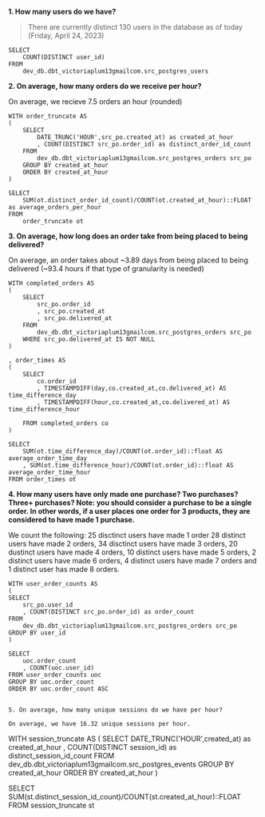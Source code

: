 **1. How many users do we have?**

> There are currently distinct 130 users in the database as of today (Friday, April 24, 2023)

```
SELECT
    COUNT(DISTINCT user_id)
FROM
    dev_db.dbt_victoriaplum13gmailcom.src_postgres_users
```

**2. On average, how many orders do we receive per hour?**

On average, we recieve 7.5 orders an hour (rounded)

```
WITH order_truncate AS
(
    SELECT
        DATE_TRUNC('HOUR',src_po.created_at) as created_at_hour
        , COUNT(DISTINCT src_po.order_id) as distinct_order_id_count
    FROM
        dev_db.dbt_victoriaplum13gmailcom.src_postgres_orders src_po
    GROUP BY created_at_hour
    ORDER BY created_at_hour
)

SELECT
    SUM(ot.distinct_order_id_count)/COUNT(ot.created_at_hour)::FLOAT as average_orders_per_hour
FROM
    order_truncate ot
```

**3. On average, how long does an order take from being placed to being delivered?**

On average, an order takes about ~3.89 days from being placed to being delivered (~93.4 hours if that type of granularity is needed)

```
WITH completed_orders AS
(
    SELECT
        src_po.order_id
        , src_po.created_at
        , src_po.delivered_at
    FROM
        dev_db.dbt_victoriaplum13gmailcom.src_postgres_orders src_po
    WHERE src_po.delivered_at IS NOT NULL
)

, order_times AS
(
    SELECT 
        co.order_id
        , TIMESTAMPDIFF(day,co.created_at,co.delivered_at) AS time_difference_day
        , TIMESTAMPDIFF(hour,co.created_at,co.delivered_at) AS time_difference_hour

    FROM completed_orders co
)

SELECT 
    SUM(ot.time_difference_day)/COUNT(ot.order_id)::float AS average_order_time_day
    , SUM(ot.time_difference_hour)/COUNT(ot.order_id)::float AS average_order_time_hour
FROM order_times ot
```

**4. How many users have only made one purchase? Two purchases? Three+ purchases? Note: you should consider a purchase to be a single order. In other words, if a user places one order for 3 products, they are considered to have made 1 purchase.**

We count the following:
    25 disctinct users have made 1 order 
    28 distinct users have made 2 orders,
    34 disctinct users have made 3 orders,
    20 dustinct users have made 4 orders,
    10 distinct users have made 5 orders,
    2 distinct users have made 6 orders,
    4 distinct users have made 7 orders
    and 1 distinct user has made 8 orders.

```
WITH user_order_counts AS
(
SELECT
    src_po.user_id
    , COUNT(DISTINCT src_po.order_id) as order_count
FROM 
    dev_db.dbt_victoriaplum13gmailcom.src_postgres_orders src_po
GROUP BY user_id
)

SELECT
    uoc.order_count
    , COUNT(uoc.user_id)
FROM user_order_counts uoc
GROUP BY uoc.order_count
ORDER BY uoc.order_count ASC


5. On average, how many unique sessions do we have per hour?

On average, we have 16.32 unique sessions per hour.

```
WITH session_truncate AS
(
    SELECT
        DATE_TRUNC('HOUR',created_at) as created_at_hour
        , COUNT(DISTINCT session_id) as distinct_session_id_count
    FROM
        dev_db.dbt_victoriaplum13gmailcom.src_postgres_events
    GROUP BY created_at_hour
    ORDER BY created_at_hour
)

SELECT
    SUM(st.distinct_session_id_count)/COUNT(st.created_at_hour)::FLOAT
FROM
    session_truncate st
```




    